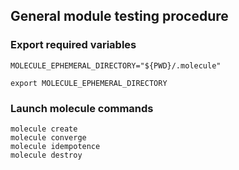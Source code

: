 ## General module testing procedure

### Export required variables
```
MOLECULE_EPHEMERAL_DIRECTORY="${PWD}/.molecule" 

export MOLECULE_EPHEMERAL_DIRECTORY
```

### Launch molecule commands
```
molecule create
molecule converge
molecule idempotence
molecule destroy
```
